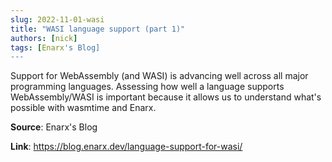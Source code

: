 ```yaml
---
slug: 2022-11-01-wasi
title: "WASI language support (part 1)"
authors: [nick]
tags: [Enarx's Blog]
---
```

Support for WebAssembly (and WASI) is advancing well across all major programming languages. Assessing how well a language supports WebAssembly/WASI is important because it allows us to understand what's possible with wasmtime and Enarx.

**Source**: Enarx's Blog

**Link**: https://blog.enarx.dev/language-support-for-wasi/
